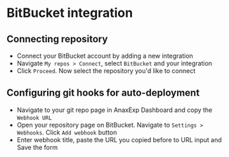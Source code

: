# BitBucket integration

## Connecting repository

* Connect your BitBucket account by adding a new integration
* Navigate `My repos > Connect`, select `BitBucket` and your integration
* Click `Proceed`. Now select the repository you'd like to connect

## Configuring git hooks for auto-deployment

* Navigate to your git repo page in AnaxExp Dashboard and copy the `Webhook URL`
* Open your repository page on BitBucket. Navigate to `Settings > Webhooks`. Click `Add webhook` button
* Enter webhook title, paste the URL you copied before to URL input and Save the form